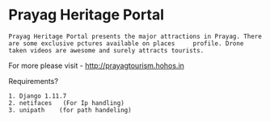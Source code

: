 
<h1>Prayag Heritage Portal </h1>

    Prayag Heritage Portal presents the major attractions in Prayag. There are some exclusive pctures available on places     profile. Drone taken videos are awesome and surely attracts tourists. 

For more please visit - http://prayagtourism.hohos.in


Requirements?

    1. Django 1.11.7  
    2. netifaces   (For Ip handling)
    3. unipath    (for path handeling)

